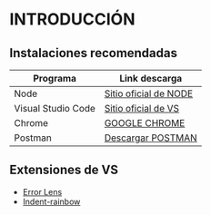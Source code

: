 # INTRODUCCIÓN
## Instalaciones recomendadas
| Programa            | Link descarga                                           |
| ------------------- | ------------------------------------------------------- |
| Node                | [Sitio oficial de NODE](https://nodejs.org/es/download) |
| Visual Studio Code  | [Sitio oficial de VS](https://code.visualstudio.com/)   |
| Chrome              | [GOOGLE CHROME](https://www.google.com/intl/es_es/chrome/?brand=YTUH&gclid=CjwKCAjwrranBhAEEiwAzbhNtbdnSq-8zuGSUhDZbGItBOzYl_zUfoqQgKw1Hwk_P8aasj2Hip7lDBoCw5UQAvD_BwE&gclsrc=aw.ds) |
| Postman             | [Descargar POSTMAN](https://www.postman.com/downloads/) |

## Extensiones de VS
- [Error Lens](https://marketplace.visualstudio.com/items?itemName=usernamehw.errorlens)
- [Indent-rainbow](https://marketplace.visualstudio.com/items?itemName=oderwat.indent-rainbow)